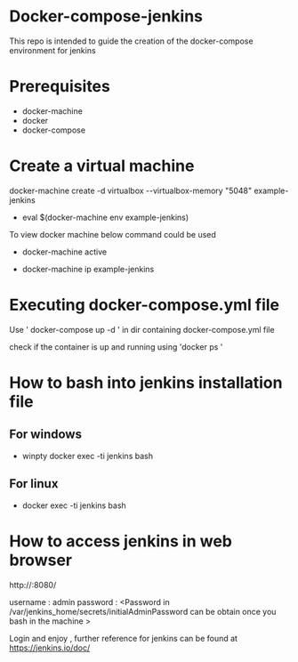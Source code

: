 # Docker-compose-jenkins
This repo is intended to guide the creation of the docker-compose environment for jenkins


# Prerequisites

* docker-machine
* docker 
* docker-compose

# Create a virtual machine 

docker-machine create -d virtualbox --virtualbox-memory "5048" example-jenkins

* eval $(docker-machine env example-jenkins)

To view docker machine below command could be used 

* docker-machine active

* docker-machine ip example-jenkins


# Executing docker-compose.yml file 

Use ' docker-compose up -d ' in dir containing docker-compose.yml file

check if the container is up and running using 'docker ps '

# How to bash into jenkins installation file 

## For windows 
* winpty docker  exec -ti  jenkins bash   

## For linux 

* docker  exec -ti  jenkins bash   


# How to access jenkins in web browser

http://<Obtain ip with docker-machine ip example-jenkins>:8080/

username : admin
password : <Password in /var/jenkins_home/secrets/initialAdminPassword can be obtain once you bash in the machine >


Login and enjoy , further reference for jenkins can be found at https://jenkins.io/doc/
